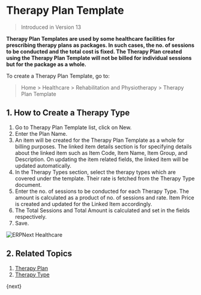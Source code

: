 <!-- add-breadcrumbs -->

# Therapy Plan Template

> Introduced in Version 13

**Therapy Plan Templates are used by some healthcare facilities for prescribing therapy plans as packages. In such cases, the no. of sessions to be conducted and the total cost is fixed. The Therapy Plan created using the Therapy Plan Template will not be billed for individual sessions but for the package as a whole.**

To create a Therapy Plan Template, go to:

> Home > Healthcare > Rehabilitation and Physiotherapy > Therapy Plan Template

## 1. How to Create a Therapy Type

1. Go to Therapy Plan Template list, click on New.
2. Enter the Plan Name.
3. An item will be created for the Therapy Plan Template as a whole for billing purposes. The linked item details section is for specifying details about the linked item such as Item Code, Item Name, Item Group, and Description. On updating the item related fields, the linked item will be updated automatically.
4. In the Therapy Types section, select the therapy types which are covered under the template. Their rate is fetched from the Therapy Type document.
5. Enter the no. of sessions to be conducted for each Therapy Type. The amount is calculated as a product of no. of sessions and rate. Item Price is created and updated for the Linked Item accordingly.
6. The Total Sessions and Total Amount is calculated and set in the fields respectively.
6. Save.

<img class="screenshot" alt="ERPNext Healthcare" src="{{docs_base_url}}/assets/img/healthcare/therapy_plan_template.png">

## 2. Related Topics
1. [Therapy Plan](/docs/user/manual/en/healthcare/therapy_plan)
1. [Therapy Type](/docs/user/manual/en/healthcare/therapy_type)

{next}
